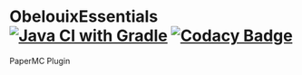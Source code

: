 # ObelouixEssentials [![Java CI with Gradle](https://github.com/obelouix/ObelouixEssentials/actions/workflows/gradle.yml/badge.svg)](https://github.com/obelouix/ObelouixEssentials/actions/workflows/gradle.yml) [![Codacy Badge](https://app.codacy.com/project/badge/Grade/5ab3ef8721c240b88b95aea40817d236)](https://www.codacy.com/gh/obelouix/ObelouixEssentials/dashboard?utm_source=github.com&amp;utm_medium=referral&amp;utm_content=obelouix/ObelouixEssentials&amp;utm_campaign=Badge_Grade)

PaperMC Plugin
